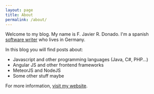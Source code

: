 ```yaml
---
layout: page
title: About
permalink: /about/
---
```


Welcome to my blog. My name is F. Javier R. Donado. I'm a spanish [software writer](https://www.youtube.com/watch?v=9LfmrkyP81M) who lives in Germany.

In this blog you will find posts about:

- Javascript and other programming languages (Java, C#, PHP...)
- Angular JS and other frontend frameworks
- MeteorJS and NodeJS
- Some other stuff maybe

For more information, [visit my website](https://www.jdonado.com).
